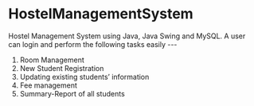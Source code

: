 # HostelManagementSystem

Hostel Management System using Java, Java Swing and MySQL.
A user can login and perform the following tasks easily ---

1. Room Management
2. New Student Registration
3. Updating existing students’ information
4. Fee management
5. Summary-Report of all students
